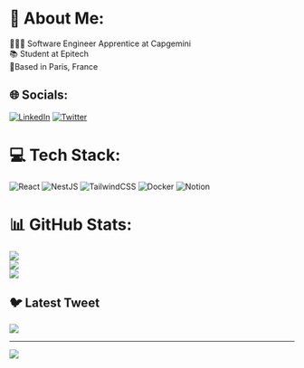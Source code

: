 # 💫 About Me:
👨🏻‍💻 Software Engineer Apprentice at Capgemini<br>📚 Student at Epitech<br>📍Based in Paris, France


## 🌐 Socials:
[![LinkedIn](https://img.shields.io/badge/LinkedIn-%230077B5.svg?logo=linkedin&logoColor=white)](https://linkedin.com/in/quentinpages) [![Twitter](https://img.shields.io/badge/Twitter-%231DA1F2.svg?logo=Twitter&logoColor=white)](https://twitter.com/ash1ns) 

# 💻 Tech Stack:
![React](https://img.shields.io/badge/react-%2320232a.svg?style=flat&logo=react&logoColor=%2361DAFB) ![NestJS](https://img.shields.io/badge/nestjs-%23E0234E.svg?style=flat&logo=nestjs&logoColor=white) ![TailwindCSS](https://img.shields.io/badge/tailwindcss-%2338B2AC.svg?style=flat&logo=tailwind-css&logoColor=white) ![Docker](https://img.shields.io/badge/docker-%230db7ed.svg?style=flat&logo=docker&logoColor=white) ![Notion](https://img.shields.io/badge/Notion-%23000000.svg?style=flat&logo=notion&logoColor=white)
# 📊 GitHub Stats:
![](https://github-readme-stats.vercel.app/api?username=qpages&theme=nord&hide_border=false&include_all_commits=true&count_private=true)<br/>
![](https://github-readme-streak-stats.herokuapp.com/?user=qpages&theme=nord&hide_border=false)<br/>
![](https://github-readme-stats.vercel.app/api/top-langs/?username=qpages&theme=nord&hide_border=false&include_all_commits=true&count_private=true&layout=compact)

## 🐦 Latest Tweet
[![](https://gtce.itsvg.in/api?username=ash1ns)](https://github.com/VishwaGauravIn/github-twitter-card-embed)

---
[![](https://visitcount.itsvg.in/api?id=qpages&icon=0&color=12)](https://visitcount.itsvg.in)

<!-- made with GPRM ( https://gprm.itsvg.in ) -->
